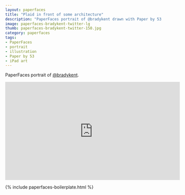 ```yaml
---
layout: paperfaces
title: "Plaid in front of some architecture"
description: "PaperFaces portrait of @bradykent drawn with Paper by 53 on an iPad."
image: paperfaces-bradykent-twitter-lg
thumb: paperfaces-bradykent-twitter-150.jpg
category: paperfaces
tags: 
- PaperFaces
- portrait
- illustration
- Paper by 53
- iPad art
---
```


PaperFaces portrait of [@bradykent](http://twitter.com/bradykent).

<iframe width="560" height="315" src="http://www.youtube.com/embed/M5Ya9B-a0Mk" frameborder="0"> </iframe>

{% include paperfaces-boilerplate.html %}